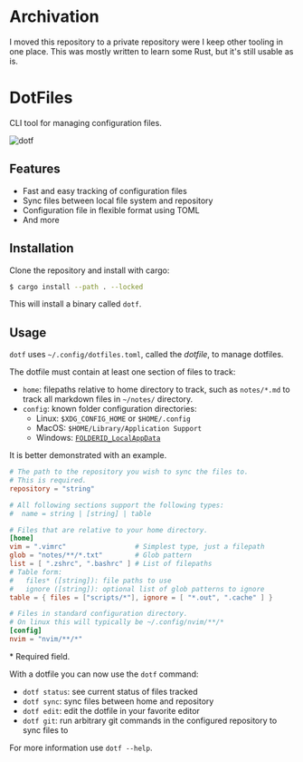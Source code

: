 # Archivation

I moved this repository to a private repository were I keep other tooling in one place.
This was mostly written to learn some Rust, but it's still usable as is.

# DotFiles

CLI tool for managing configuration files.

![dotf](https://user-images.githubusercontent.com/14161483/196793590-65b571ca-8d14-4d5e-9c64-cd686d816e98.png)

## Features

- Fast and easy tracking of configuration files
- Sync files between local file system and repository
- Configuration file in flexible format using TOML
- And more

## Installation

Clone the repository and install with cargo:

```sh
$ cargo install --path . --locked
```

This will install a binary called `dotf`.

## Usage

`dotf` uses `~/.config/dotfiles.toml`, called the _dotfile_, to manage dotfiles.

The dotfile must contain at least one section of files to track:
- `home`: filepaths relative to home directory to track, such as `notes/*.md` to track all markdown files in `~/notes/` directory.
- `config`: known folder configuration directories:
  - Linux: `$XDG_CONFIG_HOME` or `$HOME/.config`
  - MacOS: `$HOME/Library/Application Support`
  - Windows: [`FOLDERID_LocalAppData`](https://learn.microsoft.com/sv-se/windows/win32/shell/knownfolderid?redirectedfrom=MSDN)

It is better demonstrated with an example.

```toml
# The path to the repository you wish to sync the files to.
# This is required.
repository = "string"

# All following sections support the following types:
#  name = string | [string] | table

# Files that are relative to your home directory.
[home]
vim = ".vimrc"                 # Simplest type, just a filepath
glob = "notes/**/*.txt"        # Glob pattern
list = [ ".zshrc", ".bashrc" ] # List of filepaths
# Table form:
#   files* ([string]): file paths to use
#   ignore ([string]): optional list of glob patterns to ignore
table = { files = ["scripts/*"], ignore = [ "*.out", ".cache" ] }

# Files in standard configuration directory.
# On linux this will typically be ~/.config/nvim/**/*
[config]
nvim = "nvim/**/*"
```

\* Required field.

With a dotfile you can now use the `dotf` command:
  - `dotf status`: see current status of files tracked
  - `dotf sync`: sync files between home and repository
  - `dotf edit`: edit the dotfile in your favorite editor
  - `dotf git`: run arbitrary git commands in the configured repository to sync files to

For more information use `dotf --help`.
